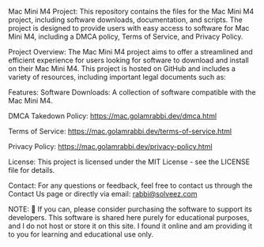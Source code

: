 Mac Mini M4 Project:
This repository contains the files for the Mac Mini M4 project, including software downloads, documentation, and scripts. The project is designed to provide users with easy access to software for Mac Mini M4, including a DMCA policy, Terms of Service, and Privacy Policy.

Project Overview:
The Mac Mini M4 project aims to offer a streamlined and efficient experience for users looking for software to download and install on their Mac Mini M4. This project is hosted on GitHub and includes a variety of resources, including important legal documents such as:

Features:
Software Downloads: A collection of software compatible with the Mac Mini M4.

DMCA Takedown Policy: https://mac.golamrabbi.dev/dmca.html

Terms of Service: https://mac.golamrabbi.dev/terms-of-service.html

Privacy Policy: https://mac.golamrabbi.dev/privacy-policy.html

License:
This project is licensed under the MIT License - see the LICENSE file for details.

Contact:
For any questions or feedback, feel free to contact us through the Contact Us page or directly via email: rabbi@solveez.com

NOTE: 📢 If you can, please consider purchasing the software to support its developers. This software is shared here purely for educational purposes, and I do not host or store it on this site. I found it online and am providing it to you for learning and educational use only.

